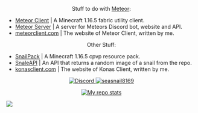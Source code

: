 <p align="center">
  Stuff to do with <a href="https://github.com/MeteorDevelopment">Meteor</a>: <br>
  <ul>
    <li><a href="https://github.com/MeteorDevelopment/meteor-client">Meteor Client</a> | A Minecraft 1.16.5 fabric utility client.</li>
    <li><a href="https://github.com/MeteorDevelopment/meteor-server">Meteor Server</a> | A server for Meteors Discord bot, website and API.</li>
    <li><a href="https://meteorclient.com">meteorclient.com</a> | The website of Meteor Client, written by me.</li>
  </ul>
</p>

<p align="center">
  Other Stuff:<br>
  <ul>
    <li><a href="https://github.com/seasnail8169/SnailPack">SnailPack</a> | A Minecraft 1.16.5 cpvp resource pack.</li>
    <li><a href="https://github.com/seasnail8169/seasnail8169">SnaleAPI</a> | An API that returns a random image of a snail from the repo.</li>
        <li><a href="https://konasclient.com">konasclient.com</a> | The website of Konas Client, written by me.</li>
  </ul>
</p>

<p align="center">
  <a href="https://discord.com/invite/Pta3APY"><img alt="Discord" src="https://img.shields.io/badge/Discord-seasnail's shell-blue?style=flat-square&logo=discord"/>
   <img src="https://komarev.com/ghpvc/?username=seasnail8169" alt="seasnail8169"/>
</p>

<p align="center">
<img alt="My repo stats" src="https://github-readme-stats.vercel.app/api?username=seasnail8169&show_icons=true&theme=radical">
</p>

![](https://hit.yhype.me/github/profile?user_id=17166139)
